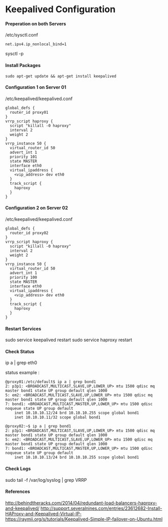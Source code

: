 
# Keepalived Configuration


#### Preperation on both Servers
/etc/sysctl.conf
~~~
net.ipv4.ip_nonlocal_bind=1
~~~

sysctl -p

#### Install Packages

~~~
sudo apt-get update && apt-get install keepalived
~~~

#### Configuration 1 on Server 01
/etc/keepalived/keepalived.conf
~~~
global_defs {
  router_id proxy01
}
vrrp_script haproxy {
  script "killall -0 haproxy"
  interval 2
  weight 2
}
vrrp_instance 50 {
  virtual_router_id 50
  advert_int 1
  priority 101
  state MASTER
  interface eth0
  virtual_ipaddress {
    <vip_address> dev eth0
  }
  track_script {
    haproxy
  }
}
~~~

#### Configuration 2 on Server 02
/etc/keepalived/keepalived.conf
~~~
global_defs {
  router_id proxy02
}
vrrp_script haproxy {
  script "killall -0 haproxy"
  interval 2
  weight 2
}
vrrp_instance 50 {
  virtual_router_id 50
  advert_int 1
  priority 100
  state MASTER
  interface eth0
  virtual_ipaddress {
    <vip_address> dev eth0
  }
  track_script {
    haproxy
  }
}
~~~

#### Restart Services 

sudo service keepalived restart
sudo service haproxy restart

#### Check Status
ip a | grep eth0

status example :
~~~
@proxy01:/etc/default$ ip a | grep bond1
2: p3p1: <BROADCAST,MULTICAST,SLAVE,UP,LOWER_UP> mtu 1500 qdisc mq master bond1 state UP group default qlen 1000
5: em2: <BROADCAST,MULTICAST,SLAVE,UP,LOWER_UP> mtu 1500 qdisc mq master bond1 state UP group default qlen 1000
7: bond1: <BROADCAST,MULTICAST,MASTER,UP,LOWER_UP> mtu 1500 qdisc noqueue state UP group default
    inet 10.10.10.12/24 brd 10.10.10.255 scope global bond1
    inet 10.10.10.11/32 scope global bond1

@proxy02:~$ ip a | grep bond1
2: p3p1: <BROADCAST,MULTICAST,SLAVE,UP,LOWER_UP> mtu 1500 qdisc mq master bond1 state UP group default qlen 1000
5: em2: <BROADCAST,MULTICAST,SLAVE,UP,LOWER_UP> mtu 1500 qdisc mq master bond1 state UP group default qlen 1000
7: bond1: <BROADCAST,MULTICAST,MASTER,UP,LOWER_UP> mtu 1500 qdisc noqueue state UP group default
    inet 10.10.10.13/24 brd 10.10.10.255 scope global bond1
~~~

#### Check Logs

sudo tail -f /var/log/syslog | grep VRRP


#### References
http://behindtheracks.com/2014/04/redundant-load-balancers-haproxy-and-keepalived/
http://support.severalnines.com/entries/23612682-Install-HAProxy-and-Keepalived-Virtual-IP-
https://raymii.org/s/tutorials/Keepalived-Simple-IP-failover-on-Ubuntu.html
